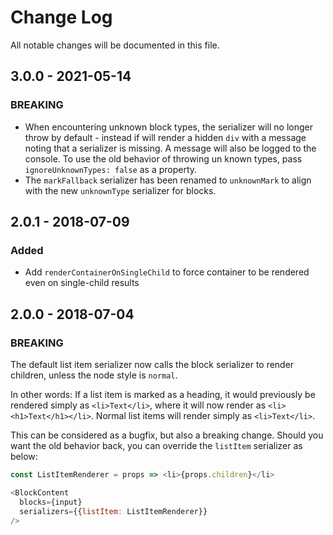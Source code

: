 # Change Log

All notable changes will be documented in this file.

## 3.0.0 - 2021-05-14

### BREAKING

- When encountering unknown block types, the serializer will no longer throw by default - instead if will render a hidden `div` with a message noting that a serializer is missing. A message will also be logged to the console. To use the old behavior of throwing un known types, pass `ignoreUnknownTypes: false` as a property.
- The `markFallback` serializer has been renamed to `unknownMark` to align with the new `unknownType` serializer for blocks.

## 2.0.1 - 2018-07-09

### Added

- Add `renderContainerOnSingleChild` to force container to be rendered even on single-child results

## 2.0.0 - 2018-07-04

### BREAKING

The default list item serializer now calls the block serializer to render children, unless the node style is `normal`.

In other words: If a list item is marked as a heading, it would previously be rendered simply as `<li>Text</li>`, where it will now render as `<li><h1>Text</h1></li>`. Normal list items will render simply as `<li>Text</li>`.

This can be considered as a bugfix, but also a breaking change. Should you want the old behavior back, you can override the `listItem` serializer as below:

```js
const ListItemRenderer = props => <li>{props.children}</li>

<BlockContent
  blocks={input}
  serializers={{listItem: ListItemRenderer}}
/>
```
